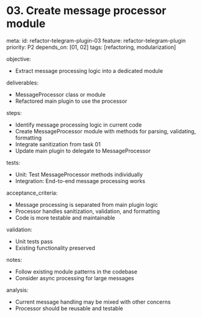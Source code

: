 # 03. Create message processor module

meta:
id: refactor-telegram-plugin-03
feature: refactor-telegram-plugin
priority: P2
depends_on: [01, 02]
tags: [refactoring, modularization]

objective:

- Extract message processing logic into a dedicated module

deliverables:

- MessageProcessor class or module
- Refactored main plugin to use the processor

steps:

- Identify message processing logic in current code
- Create MessageProcessor module with methods for parsing, validating, formatting
- Integrate sanitization from task 01
- Update main plugin to delegate to MessageProcessor

tests:

- Unit: Test MessageProcessor methods individually
- Integration: End-to-end message processing works

acceptance_criteria:

- Message processing is separated from main plugin logic
- Processor handles sanitization, validation, and formatting
- Code is more testable and maintainable

validation:

- Unit tests pass
- Existing functionality preserved

notes:

- Follow existing module patterns in the codebase
- Consider async processing for large messages

analysis:

- Current message handling may be mixed with other concerns
- Processor should be reusable and testable
